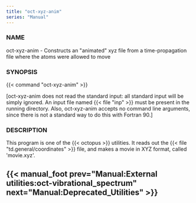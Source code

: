 ```yaml
---
title: "oct-xyz-anim"
series: "Manual"
---
```



### NAME 
oct-xyz-anim - Constructs an "animated" xyz file from a time-propagation file where the atoms were allowed to move

### SYNOPSIS 
{{< command "oct-xyz-anim" >}}

[oct-xyz-anim does not read the standard input: all standard input will
be simply ignored. An input file named {{< file "inp" >}} must be present in the
running directory. Also, oct-xyz-anim accepts no command line arguments,
since there is not a standard way to do this with Fortran 90.]

### DESCRIPTION 
This program is one of the {{< octopus >}} utilities. It reads out the {{< file "td.general/coordinates" >}} file, and makes a movie in XYZ format, called 'movie.xyz'.

{{< manual_foot prev="Manual:External utilities:oct-vibrational_spectrum" next="Manual:Deprecated_Utilities" >}}
---------------------------------------------

